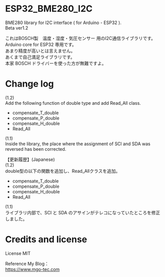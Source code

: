 # ESP32_BME280_I2C
BME280 library for I2C interface ( for Arduino - ESP32 ).  
Beta ver1.2  
  
これはBOSCH製　温度・湿度・気圧センサー 用のI2C通信ライブラリです。  
Arduino core for ESP32 専用です。  
あまり精度が高いとは言えません。  
あくまで自己満足ライブラリです。  
本家 BOSCH ドライバーを使った方が無難ですよ。  
  
# Change log
(1.2)  
Add the following function of double type and add Read_All class.  
- compensate_T_double  
- compensate_P_double  
- compensate_H_double  
- Read_All  
  
(1.1)  
Inside the library, the place where the assignment of SCl and SDA was reversed has been corrected.  
  
【更新履歴】(Japanese)  
(1.2)  
double型の以下の関数を追加し、Read_Allクラスを追加。  
- compensate_T_double  
- compensate_P_double  
- compensate_H_double  
- Read_All  
  
(1.1)  
ライブラリ内部で、SCl と SDA のアサインがテレコになっていたところを修正しました。
  
  
# Credits and license
License MIT  
  
Reference My Blog：  
https://www.mgo-tec.com  